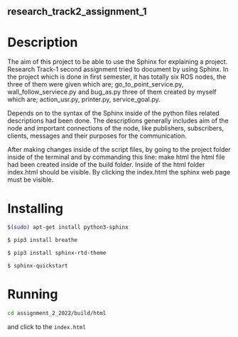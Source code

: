 ## research_track2_assignment_1 ##

# Description #

The aim of this project to be able to use the Sphinx for explaining a project. Research Track-1 second assignment tried to document by using Sphinx. In the project which is done in first semester, it has totally six ROS nodes, the three of them were given which are; go_to_point_service.py, wall_follow_serviece.py and bug_as.py three of them created by myself which are; action_usr.py, printer.py, service_goal.py. 

Depends on to the syntax of the Sphinx inside of the python files related descriptions had been done. The descriptions generally includes aim of the node and important connections of the node, like publishers, subscribers, clients, messages and their purposes for the communication.

After making changes inside of the script files, by going to the project folder inside of the terminal and by commanding this line: make html the html file had been created inside of the build folder. Inside of the html folder index.html should be visible. By clicking the index.html the sphinx web page must be visible. 


# Installing #

```bash
$(sudo) apt-get install python3-sphinx
```
```bash
$ pip3 install breathe
```

```bash
$ pip3 install sphinx-rtd-theme
```

```bash
$ sphinx-quickstart
```

# Running #


```bash
cd assignment_2_2022/build/html 
```
and click to the `index.html`
